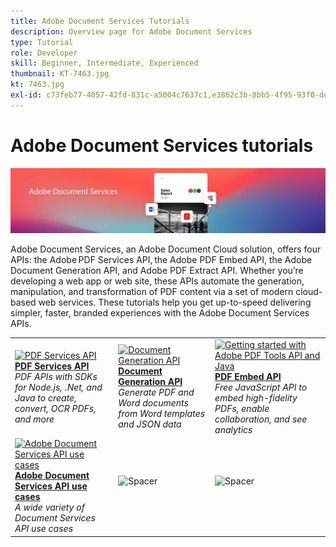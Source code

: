 ```yaml
---
title: Adobe Document Services Tutorials
description: Overview page for Adobe Document Services
type: Tutorial
role: Developer
skill: Beginner, Intermediate, Experienced
thumbnail: KT-7463.jpg
kt: 7463.jpg
exl-id: c73feb77-4057-42fd-831c-a5004c7637c1,e3862c3b-8bb5-4f95-93f0-dd3d4e9e0afa
---
```


# Adobe Document Services tutorials

![Document Services Banner](assets/DS_Hero.jpg)

Adobe Document Services, an Adobe Document Cloud solution, offers four APIs: the Adobe PDF Services API, the Adobe PDF Embed API, the Adobe Document Generation API, and Adobe PDF Extract API. Whether you’re developing a web app or web site, these APIs automate the generation, manipulation, and transformation of PDF content via a set of modern cloud-based web services. These tutorials help you get up-to-speed delivering simpler, faster, branded experiences with the Adobe Document Services APIs.

<table style="table-layout:fixed">
<tr>
 <td>
   <a href="pdfservices/overview_pdfservices.md">
      <img alt="PDF Services API" src="../assets/PDFServicesAPI_thumb.jpg" />
   </a>
    <div>
   <a href="pdfservices/overview_pdfservices.md"><strong>PDF Services API</strong></a>
    </div>
    <em>PDF APIs with SDKs for Node.js, .Net, and Java to create, convert, OCR PDFs, and more</em>
    <br>
  </td>
  <td>
   <a href="docgen/overview_docgen.md">
      <img alt="Document Generation API" src="../assets/DocGenAPI_thumb.jpg" />
   </a>
    <div>
   <a href="docgen/overview_docgen.md""><strong>Document Generation API</strong></a>
    </div>
    <em>Generate PDF and Word documents from Word templates and JSON data</em>
    <br>
  </td>
  <td>
   <a href="pdfembed/overview_embed.md">
      <img alt="Getting started with Adobe PDF Tools API and Java" src="../assets/PDFEmbedAPI_thumb.jpg" />
   </a>
    <div>
   <a href="pdfembed/overview_embed.md"><strong>PDF Embed API</strong></a>
    </div>
    <em>Free JavaScript API to embed high-fidelity PDFs, enable collaboration, and see analytics</em>
    <br>
  </td>
</tr>
<tr>
 <td>
   <a href="usecases/overview_usecases.md">
      <img alt="Adobe Document Services API use cases" src="../assets/UseCase_thumb.jpg" />
   </a>
    <div>
   <a href="usecases/overview_usecases.md"><strong>Adobe Document Services API use cases</strong></a>
    </div>
    <em>A wide variety of Document Services API use cases</em>
    <br>
  </td>
  <td>
    <img alt="Spacer" src="../assets/WhiteBanner_Placeholder.png" />
    <div>
    <br>
  </td>
  <td>
    <img alt="Spacer" src="../assets/WhiteBanner_Placeholder.png" />
    <div>
    <br>
  </td>
</tr>
</table>